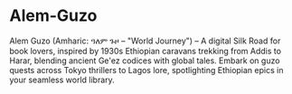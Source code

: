 # Alem-Guzo
Alem Guzo (Amharic: ዓለም ጉዞ – "World Journey") – A digital Silk Road for book lovers, inspired by 1930s Ethiopian caravans trekking from Addis to Harar, blending ancient Ge'ez codices with global tales. Embark on guzo quests across Tokyo thrillers to Lagos lore, spotlighting Ethiopian epics in your seamless world library.
